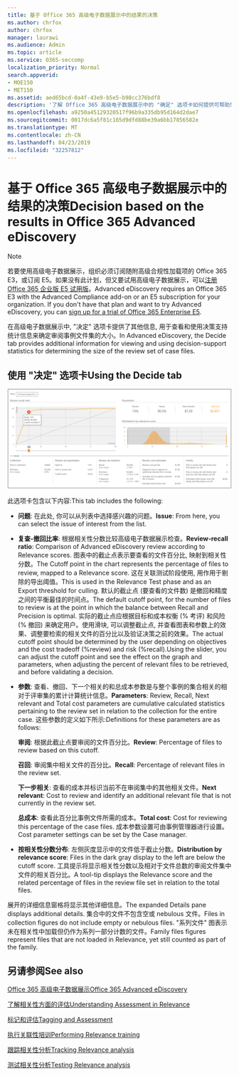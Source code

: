 ```yaml
---
title: 基于 Office 365 高级电子数据展示中的结果的决策
ms.author: chrfox
author: chrfox
manager: laurawi
ms.audience: Admin
ms.topic: article
ms.service: O365-seccomp
localization_priority: Normal
search.appverid:
- MOE150
- MET150
ms.assetid: aed65bcd-0a4f-43e9-b5e5-b98cc376bdf8
description: '了解 Office 365 高级电子数据展示中的 "确定" 选项卡如何提供可帮助您确定检查事例文件集的正确大小的数据。 '
ms.openlocfilehash: a9250a45129320517f96b9a335db95d164d2dae7
ms.sourcegitcommit: 0017dc6a5f81c165d9dfd88be39a6bb17856582e
ms.translationtype: MT
ms.contentlocale: zh-CN
ms.lasthandoff: 04/23/2019
ms.locfileid: "32257812"
---
```

# <a name="decision-based-on-the-results-in-office-365-advanced-ediscovery"></a><span data-ttu-id="663ff-103">基于 Office 365 高级电子数据展示中的结果的决策</span><span class="sxs-lookup"><span data-stu-id="663ff-103">Decision based on the results in Office 365 Advanced eDiscovery</span></span>

> [!NOTE]
> <span data-ttu-id="663ff-p101">若要使用高级电子数据展示，组织必须订阅随附高级合规性加载项的 Office 365 E3，或订阅 E5。如果没有此计划，但又要试用高级电子数据展示，可以[注册 Office 365 企业版 E5 试用版](https://go.microsoft.com/fwlink/p/?LinkID=698279)。</span><span class="sxs-lookup"><span data-stu-id="663ff-p101">Advanced eDiscovery requires an Office 365 E3 with the Advanced Compliance add-on or an E5 subscription for your organization. If you don't have that plan and want to try Advanced eDiscovery, you can [sign up for a trial of Office 365 Enterprise E5](https://go.microsoft.com/fwlink/p/?LinkID=698279).</span></span> 
  
 <span data-ttu-id="663ff-106">在高级电子数据展示中, "决定" 选项卡提供了其他信息, 用于查看和使用决策支持统计信息来确定审阅事例文件集的大小。</span><span class="sxs-lookup"><span data-stu-id="663ff-106">In Advanced eDiscovery, the Decide tab provides additional information for viewing and using decision-support statistics for determining the size of the review set of case files.</span></span> 
  
## <a name="using-the-decide-tab"></a><span data-ttu-id="663ff-107">使用 "决定" 选项卡</span><span class="sxs-lookup"><span data-stu-id="663ff-107">Using the Decide tab</span></span>

![相关性决定](media/f32fed89-f3b5-404a-90c7-ea25d2eb58a9.png)
  
<span data-ttu-id="663ff-109">此选项卡包含以下内容:</span><span class="sxs-lookup"><span data-stu-id="663ff-109">This tab includes the following:</span></span>
  
- <span data-ttu-id="663ff-110">**问题**: 在此处, 你可以从列表中选择感兴趣的问题。</span><span class="sxs-lookup"><span data-stu-id="663ff-110">**Issue**: From here, you can select the issue of interest from the list.</span></span> 
    
- <span data-ttu-id="663ff-111">**复查-撤回比率**: 根据相关性分数比较高级电子数据展示检查。</span><span class="sxs-lookup"><span data-stu-id="663ff-111">**Review-recall ratio**: Comparison of Advanced eDiscovery review according to Relevance scores.</span></span> <span data-ttu-id="663ff-112">图表中的截止点表示要查看的文件百分比, 映射到相关性分数。</span><span class="sxs-lookup"><span data-stu-id="663ff-112">The Cutoff point in the chart represents the percentage of files to review, mapped to a Relevance score.</span></span> <span data-ttu-id="663ff-113">这在关联测试阶段使用, 用作用于剔除的导出阈值。</span><span class="sxs-lookup"><span data-stu-id="663ff-113">This is used in the Relevance Test phase and as an Export threshold for culling.</span></span> <span data-ttu-id="663ff-114">默认的截止点 (要查看的文件数) 是撤回和精度之间的平衡最佳的时间点。</span><span class="sxs-lookup"><span data-stu-id="663ff-114">The default cutoff point, for the number of files to review is at the point in which the balance between Recall and Precision is optimal.</span></span> <span data-ttu-id="663ff-115">实际的截止点应根据目标和成本权衡 (% 考评) 和风险 (% 撤回) 来确定用户。使用滑块, 可以调整截止点, 并查看图表和参数上的效果、调整要检索的相关文件的百分比以及验证决策之前的效果。</span><span class="sxs-lookup"><span data-stu-id="663ff-115">The actual cutoff point should be determined by the user depending on objectives and the cost tradeoff (%review) and risk (%recall).Using the slider, you can adjust the cutoff point and see the effect on the graph and parameters, when adjusting the percent of relevant files to be retrieved, and before validating a decision.</span></span>
    
- <span data-ttu-id="663ff-116">**参数**: 查看、撤回、下一个相关的和总成本参数是与整个事例的集合相关的相对于评审集的累计计算统计信息。</span><span class="sxs-lookup"><span data-stu-id="663ff-116">**Parameters**: Review, Recall, Next relevant and Total cost parameters are cumulative calculated statistics pertaining to the review set in relation to the collection for the entire case.</span></span> <span data-ttu-id="663ff-117">这些参数的定义如下所示:</span><span class="sxs-lookup"><span data-stu-id="663ff-117">Definitions for these parameters are as follows:</span></span>
    
    <span data-ttu-id="663ff-118">**审阅**: 根据此截止点要审阅的文件百分比。</span><span class="sxs-lookup"><span data-stu-id="663ff-118">**Review**: Percentage of files to review based on this cutoff.</span></span> 
    
    <span data-ttu-id="663ff-119">**召回**: 审阅集中相关文件的百分比。</span><span class="sxs-lookup"><span data-stu-id="663ff-119">**Recall**: Percentage of relevant files in the review set.</span></span> 
    
    <span data-ttu-id="663ff-120">**下一步相关**: 查看的成本并标识当前不在审阅集中的其他相关文件。</span><span class="sxs-lookup"><span data-stu-id="663ff-120">**Next relevant**: Cost to review and identify an additional relevant file that is not currently in the review set.</span></span> 
    
    <span data-ttu-id="663ff-121">**总成本**: 查看此百分比事例文件所需的成本。</span><span class="sxs-lookup"><span data-stu-id="663ff-121">**Total cost**: Cost for reviewing this percentage of the case files.</span></span> <span data-ttu-id="663ff-122">成本参数设置可由事例管理器进行设置。</span><span class="sxs-lookup"><span data-stu-id="663ff-122">Cost parameter settings can be set by the Case manager.</span></span>
    
- <span data-ttu-id="663ff-123">**按相关性分数分布**: 左侧灰度显示中的文件低于截止分数。</span><span class="sxs-lookup"><span data-stu-id="663ff-123">**Distribution by relevance score**: Files in the dark gray display to the left are below the cutoff score.</span></span> <span data-ttu-id="663ff-124">工具提示将显示相关性分数以及相对于文件总数的审阅文件集中文件的相关百分比。</span><span class="sxs-lookup"><span data-stu-id="663ff-124">A tool-tip displays the Relevance score and the related percentage of files in the review file set in relation to the total files.</span></span>
    
<span data-ttu-id="663ff-125">展开的详细信息窗格将显示其他详细信息。</span><span class="sxs-lookup"><span data-stu-id="663ff-125">The expanded Details pane displays additional details.</span></span> <span data-ttu-id="663ff-126">集合中的文件不包含空或 nebulous 文件。</span><span class="sxs-lookup"><span data-stu-id="663ff-126">Files in collection figures do not include empty or nebulous files.</span></span> <span data-ttu-id="663ff-127">"系列文件" 图表示未在相关性中加载但仍作为系列一部分计数的文件。</span><span class="sxs-lookup"><span data-stu-id="663ff-127">Family files figures represent files that are not loaded in Relevance, yet still counted as part of the family.</span></span>
  
## <a name="see-also"></a><span data-ttu-id="663ff-128">另请参阅</span><span class="sxs-lookup"><span data-stu-id="663ff-128">See also</span></span>

[<span data-ttu-id="663ff-129">Office 365 高级电子数据展示</span><span class="sxs-lookup"><span data-stu-id="663ff-129">Office 365 Advanced eDiscovery</span></span>](office-365-advanced-ediscovery.md)
  
[<span data-ttu-id="663ff-130">了解相关性方面的评估</span><span class="sxs-lookup"><span data-stu-id="663ff-130">Understanding Assessment in Relevance</span></span>](assessment-in-relevance-in-advanced-ediscovery.md)
  
[<span data-ttu-id="663ff-131">标记和评估</span><span class="sxs-lookup"><span data-stu-id="663ff-131">Tagging and Assessment</span></span>](tagging-and-relevance-training-in-advanced-ediscovery.md)
  
[<span data-ttu-id="663ff-132">执行关联性培训</span><span class="sxs-lookup"><span data-stu-id="663ff-132">Performing Relevance training</span></span>](tagging-and-assessment-in-advanced-ediscovery.md)
  
[<span data-ttu-id="663ff-133">跟踪相关性分析</span><span class="sxs-lookup"><span data-stu-id="663ff-133">Tracking Relevance analysis</span></span>](track-relevance-analysis-in-advanced-ediscovery.md)
  
[<span data-ttu-id="663ff-134">测试相关性分析</span><span class="sxs-lookup"><span data-stu-id="663ff-134">Testing Relevance analysis</span></span>](test-relevance-analysis-in-advanced-ediscovery.md)

